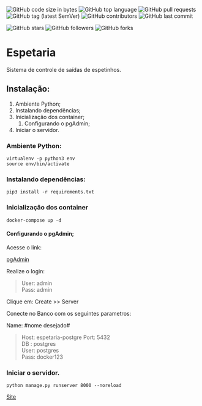 ![GitHub code size in bytes](https://img.shields.io/github/languages/code-size/rauanisanfelice/espetaria.svg)
![GitHub top language](https://img.shields.io/github/languages/top/rauanisanfelice/espetaria.svg)
![GitHub pull requests](https://img.shields.io/github/issues-pr/rauanisanfelice/espetaria.svg)
![GitHub tag (latest SemVer)](https://img.shields.io/github/tag/rauanisanfelice/espetaria.svg)
![GitHub contributors](https://img.shields.io/github/contributors/rauanisanfelice/espetaria.svg)
![GitHub last commit](https://img.shields.io/github/last-commit/rauanisanfelice/espetaria.svg)

![GitHub stars](https://img.shields.io/github/stars/rauanisanfelice/espetaria.svg?style=social)
![GitHub followers](https://img.shields.io/github/followers/rauanisanfelice.svg?style=social)
![GitHub forks](https://img.shields.io/github/forks/rauanisanfelice/espetaria.svg?style=social)

# Espetaria

Sistema de controle de saídas de espetinhos.

## Instalação:

1. Ambiente Python;
2. Instalando dependências;
3. Inicialização dos container;
    1. Configurando o pgAdmin;
4. Iniciar o servidor.

### Ambiente Python:

```
virtualenv -p python3 env
source env/bin/activate
```

### Instalando dependências:
```
pip3 install -r requirements.txt
```

### Inicialização dos container

```
docker-compose up -d
```

#### Configurando o pgAdmin;

Acesse o link:

[pgAdmin](http://localhost:80)

Realize o login:
>User: admin  
>Pass: admin

Clique em: Create >> Server

Conecte no Banco com os seguintes parametros:  

Name: #nome desejado#  
>Host: espetaria-postgre
>Port: 5432  
>DB  : postgres  
>User: postgres  
>Pass: docker123

### Iniciar o servidor.

```
python manage.py runserver 8000 --noreload
```

[Site](http://localhost:8000)